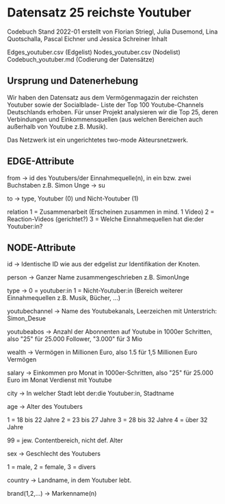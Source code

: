 # Datensatz 25 reichste Youtuber

Codebuch Stand 2022-01 erstellt von Florian Striegl, Julia Dusemond, Lina Quotschalla, Pascal Eichner und Jessica Schreiner
Inhalt

Edges_youtuber.csv (Edgelist)
Nodes_youtuber.csv (Nodelist)
Codebuch_youtuber.md (Codierung der Datensätze)

## Ursprung und Datenerhebung

Wir haben den Datensatz aus dem Vermögenmagazin der reichsten Youtuber sowie der Socialblade- Liste der Top 100 Youtube-Channels Deutschlands erhoben. Für unser Projekt analysieren wir die Top 25, deren Verbindungen und Einkommensquellen (aus welchen Bereichen auch außerhalb von Youtube z.B. Musik).

Das Netzwerk ist ein ungerichtetes two-mode Akteursnetzwerk.

## EDGE-Attribute

from ->  id des Youtubers/der Einnahmequelle(n), in ein bzw. zwei Buchstaben z.B. Simon Unge -> su

to -> type, Youtuber (0) und Nicht-Youtuber (1)

relation 1 = Zusammenarbeit (Erscheinen zusammen in mind. 1 Video) 2 = Reaction-Videos (gerichtet?) 3 = Welche Einnahmequellen hat die:der Youtuber:in? 

## NODE-Attribute

id -> Identische ID wie aus der edgelist zur Identifikation der Knoten.

person -> Ganzer Name zusammengeschrieben z.B. SimonUnge 

type -> 0 = youtuber:in 1 = Nicht-Youtuber:in (Bereich weiterer Einnahmequellen z.B. Musik, Bücher, ...)

youtubechannel -> Name des Youtubekanals, Leerzeichen mit Unterstrich: Simon_Desue

youtubeabos -> Anzahl der Abonnenten auf Youtube in 1000er Schritten, also "25" für 25.000 Follower, "3.000" für 3 Mio

wealth -> Vermögen in Millionen Euro, also 1.5 für 1,5 Millionen Euro Vermögen

salary -> Einkommen pro Monat in 1000er-Schritten, also "25" für 25.000 Euro im Monat Verdienst mit Youtube

city -> In welcher Stadt lebt der:die Youtuber:in, Stadtname

age -> Alter des Youtubers

1 = 18 bis 22 Jahre 2 = 23 bis 27 Jahre 3 = 28 bis 32 Jahre 4 = über 32 Jahre

99 = jew. Contentbereich, nicht def. Alter

sex -> Geschlecht des Youtubers

1 = male, 2 = female, 3 = divers

country -> Landname, in dem Youtuber lebt.

brand(1,2,...) -> Markenname(n)

